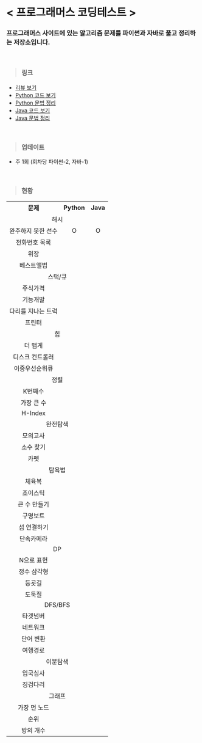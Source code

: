 # < 프로그래머스 코딩테스트 >

### 프로그래머스 사이트에 있는 알고리즘 문제를 파이썬과 자바로 풀고 정리하는 저장소입니다. 

<br>

> ### 링크
- <a href="\review">리뷰 보기</a>
- <a href="\pyCode">Python 코드 보기</a>
- <a href="\concept\파이썬정리.md">Python 문법 정리</a>
- <a href="\javaCode">Java 코드 보기</a>
- <a href="\concept\자바정리.md">Java 문법 정리</a>

<br>

> ### 업데이트
- 주 1회 (회차당 파이썬-2, 자바-1)

<br>

> ### 현황

<table style="text-align:center;">
    <tr>
        <th>문제</th>
        <th>Python</th>
        <th>Java</th>
    </tr>
    <tr><td colspan=3>해시</td></tr>
    <tr>
        <td>완주하지 못한 선수</td>
        <td>O</td>
        <td>O</td>
    </tr>
    <tr>
        <td>전화번호 목록</td>
        <td></td>
        <td></td>
    </tr>
    <tr>
        <td>위장</td>
        <td></td>
        <td></td>
    </tr>
    <tr>
        <td>베스트앨범</td>
        <td></td>
        <td></td>
    </tr>
    <tr><td colspan=3>스택/큐</td></tr>
    <tr>
        <td>주식가격</td>
        <td></td>
        <td></td>
    </tr>
    <tr>
        <td>기능개발</td>
        <td></td>
        <td></td>
    </tr>
    <tr>
        <td>다리를 지나는 트럭</td>
        <td></td>
        <td></td>
    </tr>
    <tr>
        <td>프린터</td>
        <td></td>
        <td></td>
    </tr>
    <tr><td colspan=3>힙</td></tr>
    <tr>
        <td>더 맵게</td>
        <td></td>
        <td></td>
    </tr>
    <tr>
        <td>디스크 컨트롤러</td>
        <td></td>
        <td></td>
    </tr>
    <tr>
        <td>이중우선순위큐</td>
        <td></td>
        <td></td>
    </tr>
    <tr><td colspan=3>정렬</td></tr>
    <tr>
        <td>K번째수</td>
        <td></td>
        <td></td>
    </tr>
    <tr>
        <td>가장 큰 수</td>
        <td></td>
        <td></td>
    </tr>
    <tr>
        <td>H-Index</td>
        <td></td>
        <td></td>
    </tr>
    <tr><td colspan=3>완전탐색</td></tr>
    <tr>
        <td>모의고사</td>
        <td></td>
        <td></td>
    </tr>
    <tr>
        <td>소수 찾기</td>
        <td></td>
        <td></td>
    </tr>
    <tr>
        <td>카펫</td>
        <td></td>
        <td></td>
    </tr>
    <tr><td colspan=3>탐욕법</td></tr>
    <tr>
        <td>체육복</td>
        <td></td>
        <td></td>
    </tr>
    <tr>
        <td>조이스틱</td>
        <td></td>
        <td></td>
    </tr>
    <tr>
        <td>큰 수 만들기</td>
        <td></td>
        <td></td>
    </tr>
    <tr>
        <td>구명보트</td>
        <td></td>
        <td></td>
    </tr>
    <tr>
        <td>섬 연결하기</td>
        <td></td>
        <td></td>
    </tr>
    <tr>
        <td>단속카메라</td>
        <td></td>
        <td></td>
    </tr>
    <tr><td colspan=3>DP</td></tr>
    <tr>
        <td>N으로 표현</td>
        <td></td>
        <td></td>
    </tr>
    <tr>
        <td>정수 삼각형</td>
        <td></td>
        <td></td>
    </tr>
    <tr>
        <td>등굣길</td>
        <td></td>
        <td></td>
    </tr>
    <tr>
        <td>도둑질</td>
        <td></td>
        <td></td>
    </tr>
    <tr><td colspan=3>DFS/BFS</td></tr>
    <tr>
        <td>타겟넘버</td>
        <td></td>
        <td></td>
    </tr>
    <tr>
        <td>네트워크</td>
        <td></td>
        <td></td>
    </tr>
    <tr>
        <td>단어 변환</td>
        <td></td>
        <td></td>
    </tr>
    <tr>
        <td>여행경로</td>
        <td></td>
        <td></td>
    </tr>
    <tr><td colspan=3>이분탐색</td></tr>
    <tr>
        <td>입국심사</td>
        <td></td>
        <td></td>
    </tr>
    <tr>
        <td>징검다리</td>
        <td></td>
        <td></td>
    </tr>
    <tr><td colspan=3>그래프</td></tr>
    <tr>
        <td>가장 먼 노드</td>
        <td></td>
        <td></td>
    </tr>
    <tr>
        <td>순위</td>
        <td></td>
        <td></td>
    </tr>
    <tr>
        <td>방의 개수</td>
        <td></td>
        <td></td>
    </tr>
</table>
